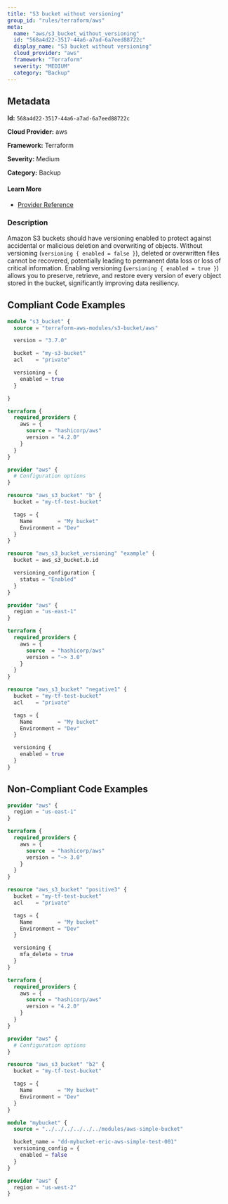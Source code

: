 ```yaml
---
title: "S3 bucket without versioning"
group_id: "rules/terraform/aws"
meta:
  name: "aws/s3_bucket_without_versioning"
  id: "568a4d22-3517-44a6-a7ad-6a7eed88722c"
  display_name: "S3 bucket without versioning"
  cloud_provider: "aws"
  framework: "Terraform"
  severity: "MEDIUM"
  category: "Backup"
---
```

## Metadata

**Id:** `568a4d22-3517-44a6-a7ad-6a7eed88722c`

**Cloud Provider:** aws

**Framework:** Terraform

**Severity:** Medium

**Category:** Backup

#### Learn More

 - [Provider Reference](https://registry.terraform.io/providers/hashicorp/aws/latest/docs/resources/s3_bucket#versioning)

### Description

 Amazon S3 buckets should have versioning enabled to protect against accidental or malicious deletion and overwriting of objects. Without versioning (`versioning { enabled = false }`), deleted or overwritten files cannot be recovered, potentially leading to permanent data loss or loss of critical information. Enabling versioning (`versioning { enabled = true }`) allows you to preserve, retrieve, and restore every version of every object stored in the bucket, significantly improving data resiliency.


## Compliant Code Examples
```terraform
module "s3_bucket" {
  source = "terraform-aws-modules/s3-bucket/aws"

  version = "3.7.0"

  bucket = "my-s3-bucket"
  acl    = "private"

  versioning = {
    enabled = true
  }

}

```

```terraform
terraform {
  required_providers {
    aws = {
      source = "hashicorp/aws"
      version = "4.2.0"
    }
  }
}

provider "aws" {
  # Configuration options
}

resource "aws_s3_bucket" "b" {
  bucket = "my-tf-test-bucket"

  tags = {
    Name        = "My bucket"
    Environment = "Dev"
  }
}

resource "aws_s3_bucket_versioning" "example" {
  bucket = aws_s3_bucket.b.id

  versioning_configuration {
    status = "Enabled"
  }
}

```

```terraform
provider "aws" {
  region = "us-east-1"
}

terraform {
  required_providers {
    aws = {
      source  = "hashicorp/aws"
      version = "~> 3.0"
    }
  }
}

resource "aws_s3_bucket" "negative1" {
  bucket = "my-tf-test-bucket"
  acl    = "private"

  tags = {
    Name        = "My bucket"
    Environment = "Dev"
  }

  versioning {
    enabled = true
  }
}

```
## Non-Compliant Code Examples
```terraform
provider "aws" {
  region = "us-east-1"
}

terraform {
  required_providers {
    aws = {
      source  = "hashicorp/aws"
      version = "~> 3.0"
    }
  }
}

resource "aws_s3_bucket" "positive3" {
  bucket = "my-tf-test-bucket"
  acl    = "private"

  tags = {
    Name        = "My bucket"
    Environment = "Dev"
  }

  versioning {
    mfa_delete = true
  }
}

```

```terraform
terraform {
  required_providers {
    aws = {
      source = "hashicorp/aws"
      version = "4.2.0"
    }
  }
}

provider "aws" {
  # Configuration options
}

resource "aws_s3_bucket" "b2" {
  bucket = "my-tf-test-bucket"

  tags = {
    Name        = "My bucket"
    Environment = "Dev"
  }
}

```

```terraform
module "mybucket" {
  source = "../../../../../../modules/aws-simple-bucket"

  bucket_name = "dd-mybucket-eric-aws-simple-test-001"
  versioning_config = {
    enabled = false
  }
}

provider "aws" {
  region = "us-west-2"
}

```